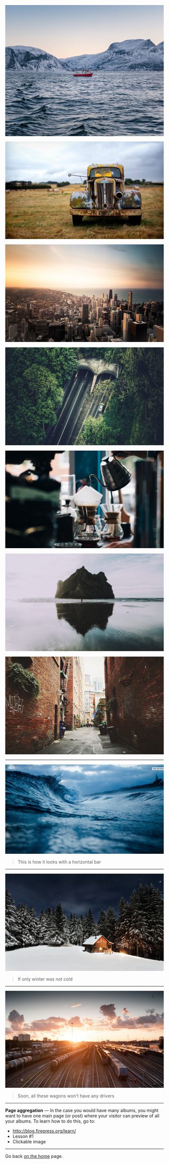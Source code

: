 ![](https://raw.githubusercontent.com/firepress-org/themes-content/master/112_readiness/images/beauty-shots101.jpg)

![](https://raw.githubusercontent.com/firepress-org/themes-content/master/112_readiness/images/beauty-shots102.jpg)

![](https://raw.githubusercontent.com/firepress-org/themes-content/master/112_readiness/images/beauty-shots103.jpg)

![](https://raw.githubusercontent.com/firepress-org/themes-content/master/112_readiness/images/beauty-shots104.jpg)

![](https://raw.githubusercontent.com/firepress-org/themes-content/master/112_readiness/images/beauty-shots105.jpg)

![](https://raw.githubusercontent.com/firepress-org/themes-content/master/112_readiness/images/beauty-shots106.jpg)

![](https://raw.githubusercontent.com/firepress-org/themes-content/master/112_readiness/images/beauty-shots107.jpg)

---

![](https://raw.githubusercontent.com/firepress-org/themes-content/master/112_readiness/images/beauty-shots108.jpg)

> This is how it looks with a horizontal bar

---

![](https://raw.githubusercontent.com/firepress-org/themes-content/master/112_readiness/images/beauty-shots109.jpg)

> If only winter was not cold

---

![](https://raw.githubusercontent.com/firepress-org/themes-content/master/112_readiness/images/beauty-shots110.jpg)

> Soon, all these wagons won't have any drivers

---

**Page aggregation** — In the case you would have many albums, you might want to have one main page (or post) where your visitor can preview of all your albums. To learn how to do this, go to:

- http://blog.firepress.org/learn/
- Lesson #1
- Clickable image

---

<i class="fa fa-home" aria-hidden="true"></i> Go back [on the home](/) page.